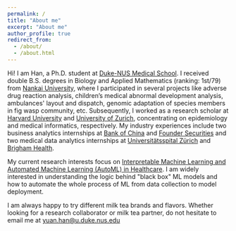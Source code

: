 ```yaml
---
permalink: /
title: "About me"
excerpt: "About me"
author_profile: true
redirect_from: 
  - /about/
  - /about.html
---
```


Hi! I am Han, a Ph.D. student at [Duke-NUS Medical School](https://www.duke-nus.edu.sg/). I received double B.S. degrees in Biology and Applied Mathematics (ranking: 1st/79) from [Nankai University](https://en.nankai.edu.cn/), where I participated in several projects like adverse drug reaction analysis, children’s medical abnormal development analysis, ambulances' layout and dispatch, genomic adaptation of species members in fig wasp community, etc. Subsequently, I worked as a research scholar at [Harvard University](https://www.harvard.edu/) and [University of Zurich](https://www.uzh.ch/cmsssl/en.html), concentrating on epidemiology and medical informatics, respectively. My industry experiences include two business analytics internships at [Bank of China](https://www.boc.cn/en/) and [Founder Securities](https://www.foundersc.com/) and two medical data analytics internships at [Universitätsspital Zürich](https://www.usz.ch/en/) and [Brigham Health](https://www.brighamhealth.org/).

My current research interests focus on [Interpretable Machine Learning and Automated Machine Learning (AutoML) in Healthcare](publications). I am widely interested in understanding the logic behind "black box" ML models and how to automate the whole process of ML from data collection to model deployment.

I am always happy to try different milk tea brands and flavors. Whether looking for a research collaborator or milk tea partner, do not hesitate to email me at yuan.han@u.duke.nus.edu
